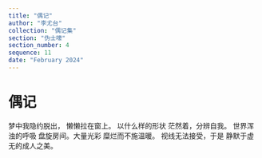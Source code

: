 ```yaml
---
title: "偶记"
author: "李尤台"
collection: "偶记集"
section: "伪士嚎"
section_number: 4
sequence: 11
date: "February 2024"
---
```


# 偶记

梦中我隐约脱出，
懒懒拉在窗上。
以什么样的形状
茫然着，分辨自我。
世界浑浊的呼吸
盘旋房间。大量光彩
糜烂而不施温暖。
视线无法接受，于是
静默于虚无的成人之美。
